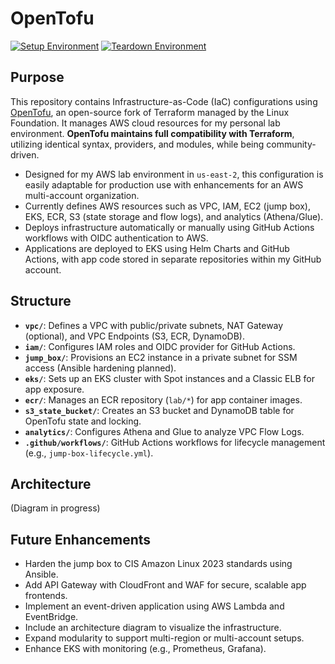 # OpenTofu
[![Setup Environment](https://github.com/jason4151/opentofu/actions/workflows/setup-environment.yml/badge.svg)](https://github.com/jason4151/opentofu/actions/workflows/setup-environment.yml)
[![Teardown Environment](https://github.com/jason4151/opentofu/actions/workflows/teardown-environment.yml/badge.svg)](https://github.com/jason4151/opentofu/actions/workflows/teardown-environment.yml)

## Purpose
This repository contains Infrastructure-as-Code (IaC) configurations using [OpenTofu](https://opentofu.org/), an open-source fork of Terraform managed by the Linux Foundation. It manages AWS cloud resources for my personal lab environment. **OpenTofu maintains full compatibility with Terraform**, utilizing identical syntax, providers, and modules, while being community-driven.

- Designed for my AWS lab environment in `us-east-2`, this configuration is easily adaptable for production use with enhancements for an AWS multi-account organization.
- Currently defines AWS resources such as VPC, IAM, EC2 (jump box), EKS, ECR, S3 (state storage and flow logs), and analytics (Athena/Glue).
- Deploys infrastructure automatically or manually using GitHub Actions workflows with OIDC authentication to AWS.
- Applications are deployed to EKS using Helm Charts and GitHub Actions, with app code stored in separate repositories within my GitHub account.

## Structure
- **`vpc/`**: Defines a VPC with public/private subnets, NAT Gateway (optional), and VPC Endpoints (S3, ECR, DynamoDB).
- **`iam/`**: Configures IAM roles and OIDC provider for GitHub Actions.
- **`jump_box/`**: Provisions an EC2 instance in a private subnet for SSM access (Ansible hardening planned).
- **`eks/`**: Sets up an EKS cluster with Spot instances and a Classic ELB for app exposure.
- **`ecr/`**: Manages an ECR repository (`lab/*`) for app container images.
- **`s3_state_bucket/`**: Creates an S3 bucket and DynamoDB table for OpenTofu state and locking.
- **`analytics/`**: Configures Athena and Glue to analyze VPC Flow Logs.
- **`.github/workflows/`**: GitHub Actions workflows for lifecycle management (e.g., `jump-box-lifecycle.yml`).

## Architecture
(Diagram in progress)

## Future Enhancements
- Harden the jump box to CIS Amazon Linux 2023 standards using Ansible.
- Add API Gateway with CloudFront and WAF for secure, scalable app frontends.
- Implement an event-driven application using AWS Lambda and EventBridge.
- Include an architecture diagram to visualize the infrastructure.
- Expand modularity to support multi-region or multi-account setups.
- Enhance EKS with monitoring (e.g., Prometheus, Grafana).